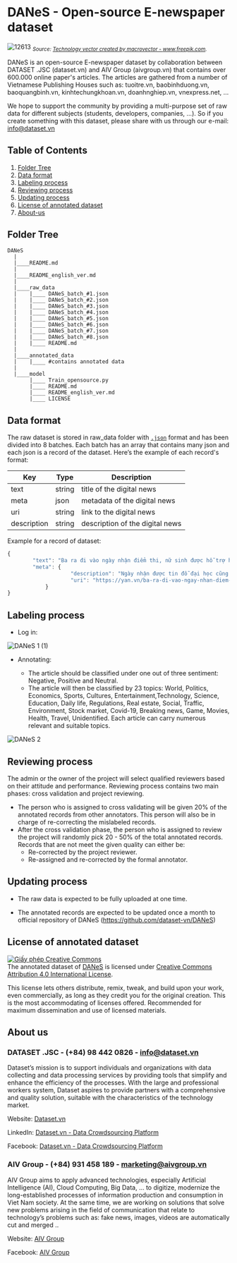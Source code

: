 # DANeS - Open-source E-newspaper dataset
![12613](https://user-images.githubusercontent.com/94349957/143620522-2b417ece-2482-4475-a261-120af096cb0d.jpg)
*<sub>Source: <a href="https://www.freepik.com/vectors/technology">Technology vector created by macrovector - www.freepik.com</a>.</sub>*


DANeS is an open-source E-newspaper dataset by collaboration between DATASET .JSC (dataset.vn) and AIV Group (aivgroup.vn) that contains over 600.000 online paper's articles. The articles are gathered from a number of Vietnamese Publishing Houses such as: tuoitre.vn, baobinhduong.vn, baoquangbinh.vn, kinhtechungkhoan.vn, doanhnghiep.vn, vnexpress.net, ...

We hope to support the community by providing a multi-purpose set of raw data for different subjects (students, developers, companies, …). So if you create something with this dataset, please share with us through our e-mail: info@dataset.vn



<!-- TABLE OF CONTENTS -->
## Table of Contents
  <ol>
    <li><a href="#folder-tree">Folder Tree</a></li>
    <li><a href="#data-format">Data format</a>
    <li><a href="#labeling-process">Labeling process</a></li>
    <li><a href="#reviewing-process">Reviewing process</a></li>
    <li><a href="#updating-process">Updating process</a></li>
    <li><a href="#license-of-annotated-dataset">License of annotated dataset</a></li>
    <li><a href="#about-us">About-us</a></li>
  </ol>
</details>

## Folder Tree
	DANeS
	  |
	  |____README.md
	  |
	  |____README_english_ver.md
	  |
	  |____raw_data
	  |	   |____ DANeS_batch_#1.json
	  |	   |____ DANeS_batch_#2.json
	  |	   |____ DANeS_batch_#3.json
	  |	   |____ DANeS_batch_#4.json
	  |	   |____ DANeS_batch_#5.json
	  |	   |____ DANeS_batch_#6.json
	  |	   |____ DANeS_batch_#7.json
	  |	   |____ DANeS_batch_#8.json
	  |	   |____ README.md
	  |
	  |____annotated_data
	  |	   |____ #contains annotated data
	  |
	  |____model
		   |____ Train_opensource.py
		   |____ README.md
		   |____ README_english_ver.md
		   |____ LICENSE
 
## Data format
The raw dataset is stored in raw_data folder with [`.json`](https://www.json.org) format and has been divided into 8 batches. Each batch has an array that contains many json and each json is a record of the dataset. Here’s the example of each record's format:

| Key          | Type                   | Description                                  |
| ------------ | -----------------------| -------------------------------------------- |
| text         | string                 | title of the digital news                    |
| meta         | json                   | metadata of the digital news                 |
| uri          | string                 | link to the digital news                     |
| description  | string                 | description of the digital news              |

Example for a record of dataset:
```javascript
{
        "text": "Ba ra đi vào ngày nhận điểm thi, nữ sinh được hỗ trợ học phí",
        "meta": {
            		"description": "Ngày nhận được tin đỗ đại học cũng là lúc bố mất vì Covid-19, L.A dường như gục ngã. Thế nhưng, bên cạnh em đã có các mạnh thường quân hỏi han, hỗ trợ về kinh tế.",
            		"uri": "https://yan.vn/ba-ra-di-vao-ngay-nhan-diem-thi-nu-sinh-duoc-ho-tro-hoc-phi-277328.html"
        	}
}
``` 
 
## Labeling process
- Log in:

![DANeS 1 (1)](https://user-images.githubusercontent.com/94349957/144125798-d2ae5738-df36-4ca2-a1a3-778fd7dd5dd7.gif)

- Annotating:

	+ The article should be classified under one out of three sentiment: Negative, Positive and Neutral. 
	+ The article will then be classified by 23 topics: World, Politics, Economics, Sports, Cultures, Entertainment,Technology, Science, Education, Daily life, Regulations, Real estate, Social, Traffic, Environment, Stock market, Covid-19, Breaking news, Game, Movies, Health, Travel, Unidentified. Each article can carry numerous relevant and suitable topics. 

![DANeS 2](https://user-images.githubusercontent.com/94349957/144266113-511ad9c8-6f06-42a6-84be-dd23f7f2b9fa.gif)

## Reviewing process

The admin or the owner of the project will select qualified reviewers based on their attitude and performance. Reviewing process contains two main phases: cross validation and project reviewing.
  - The person who is assigned to cross validating will be given 20% of the annotated records from other annotators. This person will also be in charge of re-correcting the mislabeled records.
  - After the cross validation phase, the person who is assigned to review the project will randomly pick 20 - 50% of the total annotated records. Records that are not meet the given quality can either be:
       + Re-corrected by the project reviewer.
       + Re-assigned and re-corrected by the formal annotator.

## Updating process

- The raw data is expected to be fully uploaded at one time.

- The annotated records are expected to be updated once a month to official repository of DANeS (https://github.com/dataset-vn/DANeS)


## License of annotated dataset

<a rel="license" href="http://creativecommons.org/licenses/by/4.0/"><img alt="Giấy phép Creative Commons " style="border-width:0" src="https://i.creativecommons.org/l/by/4.0/88x31.png" /></a><br />
The annotated dataset of <a xmlns:cc="http://creativecommons.org/ns#" href="https://github.com/dataset-vn/DANeS" property="cc:attributionName" rel="cc:attributionURL">DANeS</a> is licensed under <a rel="license" href="http://creativecommons.org/licenses/by/4.0/">Creative Commons Attribution 4.0 International License</a>.

This license lets others distribute, remix, tweak, and build upon your work, even commercially, as long as they credit you for the original creation. This is the most accommodating of licenses offered. Recommended for maximum dissemination and use of licensed materials.

## About us

### DATASET .JSC - (+84) 98 442 0826 - info@dataset.vn

Dataset’s mission is to support individuals and organizations with data collecting and data processing services by providing tools that simplify and enhance the efficiency of the processes. With the large and professional workers system, Dataset aspires to provide partners with a comprehensive and quality solution, suitable with the characteristics of the technology market.

Website: [Dataset.vn](http://dataset.vn)

LinkedIn: [Dataset.vn - Data Crowdsourcing Platform](https://www.linkedin.com/company/dataset-vn/about/)

Facebook: [Dataset.vn - Data Crowdsourcing Platform](https://www.facebook.com/dataset.vn)

### AIV Group - (+84) 931 458 189 - marketing@aivgroup.vn

AIV Group aims to apply advanced technologies, especially Artificial Intelligence (AI), Cloud Computing, Big Data, … to digitize, modernize the long-established processes of information production and consumption in Viet Nam society. At the same time, we are working on solutions that solve new problems arising in the field of communication that relate to technology’s problems such as: fake news, images, videos are automatically cut and merged ..

Website: [AIV Group](https://aivgroup.vn/)

Facebook: [AIV Group](https://www.facebook.com/aivgroup.jsc/)

